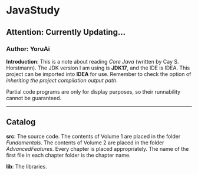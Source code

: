 # JavaStudy

## Attention: Currently Updating...

### Author: YoruAi

**Introduction**: This is a note about reading *Core Java* (written by Cay S. Horstmann).
The JDK version I am using is **JDK17**, and the IDE is IDEA. This project can be imported into **IDEA** for use.
Remember to check the option of *inheriting the project compilation output path*.

Partial code programs are only for display purposes, so their runnability cannot be guaranteed.

---

## Catalog

**src**: The source code. The contents of Volume 1 are placed in the folder *Fundamentals*. The contents of Volume 2 are
placed in the folder *AdvancedFeatures*. Every chapter is placed appropriately. The name of the first file in each
chapter folder is the chapter name.

**lib**: The libraries.
